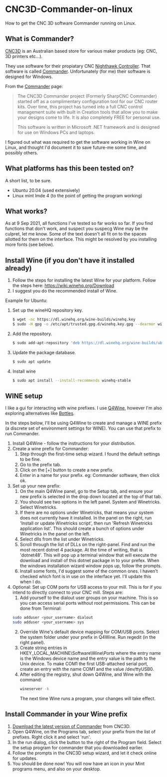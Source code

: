 # CNC3D-Commander-on-linux
How to get the CNC 3D software Commander running on Linux.

## What is Commander?
[CNC3D](https://www.cnc3d.com.au/) is an Australian based store for various maker products (eg: CNC, 3D printers etc...). 

They use software for their propiatary CNC [Nighthawk Controller](https://www.cnc3d.com.au/nhc). That software is called [Commander](https://www.cnc3d.com.au/commander). Unfortunately (for me) their software is designed for Windows.

From the [Commander](https://www.cnc3d.com.au/commander) page:
> The CNC3D Commander project (Formerly SharpCNC Commander) started off as a complimentary configuration tool for our CNC router kits. Over time, this project has turned into a full CNC control management suite with built in Creation tools that allow you to make your designs come to life. It is also completely FREE for personal use.
>
> This software is written in Microsoft .NET framework and is designed for use on Windows PCs and laptops.

I figured out what was required to get the software working in Wine on Linux, and thought I'd document it to save future-me some time, and possibly others.

## What platforms has this been tested on?
A short list, to be sure.
* Ubuntu 20.04 (used extensively)
* Linux mint lmde 4 (to the point of getting the program working)

## What works?
As at 9 Sep 2021, all functions I've tested so far works so far. If you find functions that don't work, and suspect you suspecg Wine may be the culpret, let me know.
Some of the text doesn't all fit on to the spaces allotted for them on the interface. This might be resolved by you installing more fonts (see below).

## Install Wine (if you don't have it installed already)

1. Follow the steps for installing the latest Wine for your platform. Follow the steps here:
https://wiki.winehq.org/Download
2. I suggest you do the recommended install of Wine. 

Example for Ubuntu: 
1. Set up the wineHQ repository key.
    ```sh
    $ wget -nc https://dl.winehq.org/wine-builds/winehq.key
    $ sudo -H gpg -o /etc/apt/trusted.gpg.d/winehq.key.gpg --dearmor winehq.key
    ```
2. Add the repository.
    ```sh
    $ sudo add-apt-repository 'deb https://dl.winehq.org/wine-builds/ubuntu/ focal main'
    ```
3. Update the package database.
    ```sh
    $ sudo apt update
    ```
4. Install wine 
    ```sh
    $ sudo apt install --install-recommends winehq-stable

## WINE setup
I like a gui for interacting with wine prefixes. I use [Q4Wine](https://q4wine.brezblock.org.ua/), however I'm also exploring alternatives like [Bottles](https://usebottles.com/download/).

In the steps below, I'll be using Q4Wine to create and manage a WINE prefix (a discrete set of environment settings for WINE). You can use that prefix to run Commander. 

1. Install Q4Wine - follow the instructions for your distribution.
2. Create a wine prefix for Commander:
    1. Step through the first-time setup wizard. I found the default settings to be fine.
    2. Go to the prefix tab.
    3. Click on the [+] button to create a new prefix.
    4. Enter in a name for your prefix. eg: Commander software, then click ok.
3. Set up your new prefix:
    1. On the main Q4Wine panel, go to the Setup tab, and ensure your new prefix is selected in the drop down located at the top of that tab.
    2. You should see two options in the left panel. System and Winetricks. Select Winetricks.
    3. If there are no options under Winetricks, that means your system does not currently have it installed. In the panel on the right, run 'Install or update Winetricks script', then run 'Refresh Winetricks application list'. This should create a bunch of options under Winetricks in the panel on the left.
    4. Select dlls from the list under Winetricks.
    5. Scroll through the list of DLLs on the right-panel. Find and run the most recent dotnet 4 package. At the time of writing, that is 'dotnet48'. This will pop up a terminal window that will execute the download and install of this dotnet package in to your prefex. When the windows installation wizard window pops up, follow the prompts.
    6. Install some fonts, I'd suggest some of the common ones. I haven't checked which font is in use on the interface yet. I'll update this when I do. 
4. Optional: Set up COM ports for USB access to your mill. This is for if you intend to directly connect to your CNC mill. Steps are:
    1. Add yourself to the dialout user groups on your machine. This is so you can access serial ports without root permissions. This can be done from Terminal:
    ```sh
    sudo adduser <your_username> dialout
    sudo adduser <your_username> sys
    ```
    2. Override Wine's default device mapping for COM/USB ports. Select the system folder under your prefix in Q4Wine. Run regedit (in the right panel).
    3. Create string entries in HKEY_LOCAL_MACHINE\Software\Wine\Ports where the entry name is the Windows device name and the entry value is the path to the Unix device. To make COM1 the first USB-attached serial port, create an entry with the name COM1 and the value /dev/ttyUSB0. 
    4. After editing the registry, shut down Q4Wine, and Wine with the command:
        ```sh
        wineserver -k
        ```
        The next time Wine runs a program, your changes will take effect. 

## Install Commander in your Wine prefix
1. [Download the latest version of Commander](https://www.cnc3d.com.au/commander) from CNC3D. 
2. Open Q4Wine, on the Programs tab, select your prefix from the list of prefixes. Right click it and select 'run'.
3. In the run dialog, click the button to the right of the Program field. Select the setup program for commander that you downloaded earlier.
4. Follow the prompts in the CNC3D setup wizard, and let it check online for updates.
5. You should be done now! You will now have an icon in your Mint programs menu, and also on your desktop.
